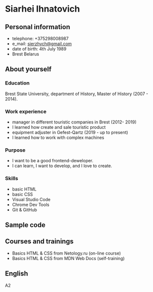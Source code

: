 # Siarhei Ihnatovich

## Personal information
* telephone: +375298008987
* e_mail: sierzhych@gmail.com
* date of birth: 4th July 1989
* Brest Belarus

## About yourself 
### Education
Brest State University, department of History, Master of History (2007 - 2014).

### Work experience
* manager in different touristic companies in Brest (2012- 2019)
 * I learned how create and sale touristic product
* equipment adjuster in Gefest-Qartz (2019 - up to present)
 * I learned how to work with complex machines

### Purpose
* I want to be a good frontend-deweloper.
* I can learn, I want to develop, and I love to create. 

### Skills
* basic HTML
* basic CSS
* Visual Studio Code
* Chrome Dev Tools
* Git & GitHub

## Sample code

## Courses and trainings
* Basics HTML & CSS from Netology.ru (on-line course)
* Basics HTML & CSS from MDN Web Docs (self-training)

## English
A2
